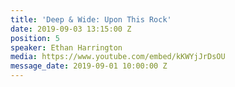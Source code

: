 ```yaml
---
title: 'Deep & Wide: Upon This Rock'
date: 2019-09-03 13:15:00 Z
position: 5
speaker: Ethan Harrington
media: https://www.youtube.com/embed/kKWYjJrDsOU
message_date: 2019-09-01 10:00:00 Z
---
```


